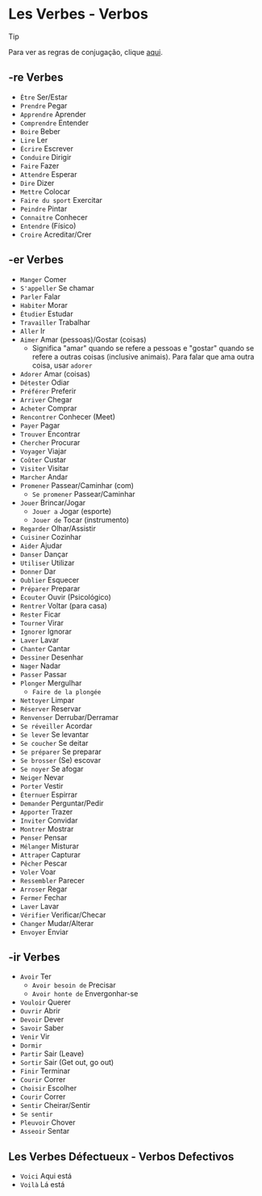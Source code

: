 # Les Verbes - Verbos

> [!TIP]
> Para ver as regras de conjugação, clique [aqui](conjugações.md).

## -re Verbes

-   `Être` Ser/Estar
-   `Prendre` Pegar
-   `Apprendre` Aprender
-   `Comprendre` Entender
-   `Boire` Beber
-   `Lire` Ler
-   `Écrire` Escrever
-   `Conduire` Dirigir
-   `Faire` Fazer
-   `Attendre` Esperar
-   `Dire` Dizer
-   `Mettre` Colocar
-   `Faire du sport` Exercitar
-   `Peindre` Pintar
-   `Connaitre` Conhecer
-   `Entendre` (Físico)
-   `Croire` Acreditar/Crer

## -er Verbes

-   `Manger` Comer
-   `S'appeller` Se chamar
-   `Parler` Falar
-   `Habiter` Morar
-   `Étudier` Estudar
-   `Travailler` Trabalhar
-   `Aller` Ir
-   `Aimer` Amar (pessoas)/Gostar (coisas)
    -   Significa "amar" quando se refere a pessoas e "gostar" quando se refere a outras coisas (inclusive animais). Para falar que ama outra coisa, usar `adorer`
-   `Adorer` Amar (coisas)
-   `Détester` Odiar
-   `Préférer` Preferir
-   `Arriver` Chegar
-   `Acheter` Comprar
-   `Rencontrer` Conhecer (Meet)
-   `Payer` Pagar
-   `Trouver` Encontrar
-   `Chercher` Procurar
-   `Voyager` Viajar
-   `Coûter` Custar
-   `Visiter` Visitar
-   `Marcher` Andar
-   `Promener` Passear/Caminhar (com)
    -   `Se promener` Passear/Caminhar
-   `Jouer` Brincar/Jogar
    -   `Jouer a` Jogar (esporte)
    -   `Jouer de` Tocar (instrumento)
-   `Regarder` Olhar/Assistir
-   `Cuisiner` Cozinhar
-   `Aider` Ajudar
-   `Danser` Dançar
-   `Utiliser` Utilizar
-   `Donner` Dar
-   `Oublier` Esquecer
-   `Préparer` Preparar
-   `Écouter` Ouvir (Psicológico)
-   `Rentrer` Voltar (para casa)
-   `Rester` Ficar
-   `Tourner` Virar
-   `Ignorer` Ignorar
-   `Laver` Lavar
-   `Chanter` Cantar
-   `Dessiner` Desenhar
-   `Nager` Nadar
-   `Passer` Passar
-   `Plonger` Mergulhar
    -   `Faire de la plongée`
-   `Nettoyer` Limpar
-   `Réserver` Reservar
-   `Renvenser` Derrubar/Derramar
-   `Se réveiller` Acordar
-   `Se lever` Se levantar
-   `Se coucher` Se deitar
-   `Se préparer` Se preparar
-   `Se brosser` (Se) escovar
-   `Se noyer` Se afogar
-   `Neiger` Nevar
-   `Porter` Vestir
-   `Éternuer` Espirrar
-   `Demander` Perguntar/Pedir
-   `Apporter` Trazer
-   `Inviter` Convidar
-   `Montrer` Mostrar
-   `Penser` Pensar
-   `Mélanger` Misturar
-   `Attraper` Capturar
-   `Pêcher` Pescar
-   `Voler` Voar
-   `Ressembler` Parecer
-   `Arroser` Regar
-   `Fermer` Fechar
-   `Laver` Lavar
-   `Vérifier` Verificar/Checar
-   `Changer` Mudar/Alterar
-   `Envoyer` Enviar

## -ir Verbes

-   `Avoir` Ter
    -   `Avoir besoin de` Precisar
    -   `Avoir honte de` Envergonhar-se
-   `Vouloir` Querer
-   `Ouvrir` Abrir
-   `Devoir` Dever
-   `Savoir` Saber
-   `Venir` Vir
-   `Dormir`
-   `Partir` Sair (Leave)
-   `Sortir` Sair (Get out, go out)
-   `Finir` Terminar
-   `Courir` Correr
-   `Choisir` Escolher
-   `Courir` Correr
-   `Sentir` Cheirar/Sentir
-   `Se sentir`
-   `Pleuvoir` Chover
-   `Asseoir` Sentar

## Les Verbes Défectueux - Verbos Defectivos

-   `Voici` Aqui está
-   `Voilà` Lá está
